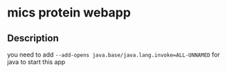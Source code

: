 # mics protein webapp

## Description

you need to add `--add-opens java.base/java.lang.invoke=ALL-UNNAMED` for java to start this app